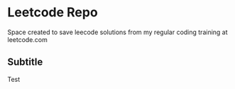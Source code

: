 # Leetcode Repo
Space created to save leecode solutions from my regular coding training at leetcode.com 


## Subtitle 
Test